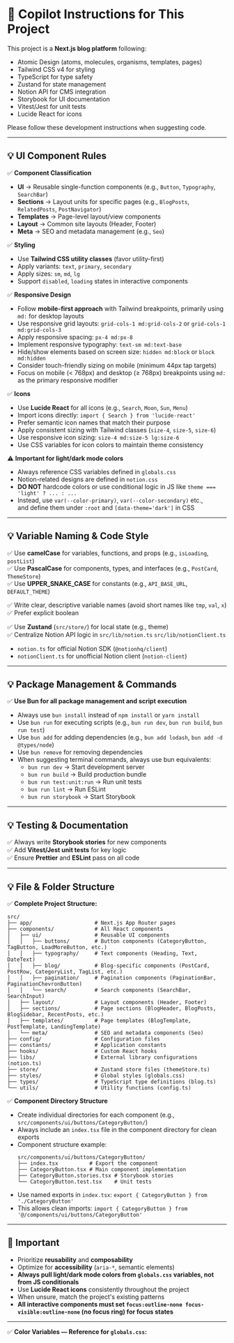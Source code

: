 # 🚀 Copilot Instructions for This Project

This project is a **Next.js blog platform** following:
- Atomic Design (atoms, molecules, organisms, templates, pages)
- Tailwind CSS v4 for styling
- TypeScript for type safety
- Zustand for state management
- Notion API for CMS integration
- Storybook for UI documentation
- Vitest/Jest for unit tests
- Lucide React for icons

Please follow these development instructions when suggesting code.

---

## 💡 UI Component Rules

✅ **Component Classification**
- **UI** → Reusable single-function components (e.g., `Button`, `Typography`, `SearchBar`)
- **Sections** → Layout units for specific pages (e.g., `BlogPosts`, `RelatedPosts`, `PostNavigator`)
- **Templates** → Page-level layout/view components
- **Layout** → Common site layouts (Header, Footer)
- **Meta** → SEO and metadata management (e.g., `Seo`)

✅ **Styling**
- Use **Tailwind CSS utility classes** (favor utility-first)  
- Apply variants: `text`, `primary`, `secondary` 
- Apply sizes: `sm`, `md`, `lg`  
- Support `disabled`, `loading` states in interactive components  

✅ **Responsive Design**
- Follow **mobile-first approach** with Tailwind breakpoints, primarily using `md:` for desktop layouts
- Use responsive grid layouts: `grid-cols-1 md:grid-cols-2` or `grid-cols-1 md:grid-cols-3`
- Apply responsive spacing: `px-4 md:px-8`
- Implement responsive typography: `text-sm md:text-base`
- Hide/show elements based on screen size: `hidden md:block` or `block md:hidden`
- Consider touch-friendly sizing on mobile (minimum 44px tap targets)
- Focus on mobile (< 768px) and desktop (≥ 768px) breakpoints using `md:` as the primary responsive modifier

✅ **Icons**
- Use **Lucide React** for all icons (e.g., `Search`, `Moon`, `Sun`, `Menu`)
- Import icons directly: `import { Search } from 'lucide-react'`
- Prefer semantic icon names that match their purpose
- Apply consistent sizing with Tailwind classes (`size-4`, `size-5`, `size-6`)
- Use responsive icon sizing: `size-4 md:size-5 lg:size-6`
- Use CSS variables for icon colors to maintain theme consistency

⚠ **Important for light/dark mode colors**
- Always reference CSS variables defined in `globals.css` 
- Notion-related designs are defined in `notion.css`  
- **DO NOT** hardcode colors or use conditional logic in JS like `theme === 'light' ? ... : ...`  
- Instead, use `var(--color-primary)`, `var(--color-secondary)` etc.,  
  and define them under `:root` and `[data-theme='dark']` in CSS

---

## 💡 Variable Naming & Code Style

✅ Use **camelCase** for variables, functions, and props (e.g., `isLoading`, `postList`)  
✅ Use **PascalCase** for components, types, and interfaces (e.g., `PostCard`, `ThemeStore`)  
✅ Use **UPPER_SNAKE_CASE** for constants (e.g., `API_BASE_URL`, `DEFAULT_THEME`)

✅ Write clear, descriptive variable names (avoid short names like `tmp`, `val`, `x`)  
✅ Prefer explicit boolean

✅ Use **Zustand** (`src/store/`) for local state (e.g., theme)  
✅ Centralize Notion API logic in `src/lib/notion.ts` `src/lib/notionClient.ts`
  - `notion.ts` for official Notion SDK (`@notionhq/client`)
  - `notionClient.ts` for unofficial Notion client (`notion-client`)

---

## 💡 Package Management & Commands

✅ **Use Bun for all package management and script execution**
- Always use `bun install` instead of `npm install` or `yarn install`
- Use `bun run` for executing scripts (e.g., `bun run dev`, `bun run build`, `bun run test`)
- Use `bun add` for adding dependencies (e.g., `bun add lodash`, `bun add -d @types/node`)
- Use `bun remove` for removing dependencies
- When suggesting terminal commands, always use bun equivalents:
  - `bun run dev` → Start development server
  - `bun run build` → Build production bundle
  - `bun run test:unit:run` → Run unit tests
  - `bun run lint` → Run ESLint
  - `bun run storybook` → Start Storybook

---

## 💡 Testing & Documentation

✅ Always write **Storybook stories** for new components  
✅ Add **Vitest/Jest unit tests** for key logic  
✅ Ensure **Prettier** and **ESLint** pass on all code

---

## 💡 File & Folder Structure

✅ **Complete Project Structure:**
```
src/
├── app/                    # Next.js App Router pages
├── components/             # All React components
│   ├── ui/                 # Reusable UI components
│   │   ├── buttons/        # Button components (CategoryButton, TagButton, LoadMoreButton, etc.)
│   │   ├── typography/     # Text components (Heading, Text, DateText)
│   │   ├── blog/           # Blog-specific components (PostCard, PostRow, CategoryList, TagList, etc.)
│   │   ├── pagination/     # Pagination components (PaginationBar, PaginationChevronButton)
│   │   └── search/         # Search components (SearchBar, SearchInput)
│   ├── layout/             # Layout components (Header, Footer)
│   ├── sections/           # Page sections (BlogHeader, BlogPosts, BlogSidebar, RecentPosts, etc.)
│   ├── templates/          # Page templates (BlogTemplate, PostTemplate, LandingTemplate)
│   └── meta/               # SEO and metadata components (Seo)
├── config/                 # Configuration files
├── constants/              # Application constants
├── hooks/                  # Custom React hooks
├── libs/                   # External library configurations (notion.ts)
├── store/                  # Zustand store files (themeStore.ts)
├── styles/                 # Global styles (globals.css)
├── types/                  # TypeScript type definitions (blog.ts)
└── utils/                  # Utility functions (config.ts)
```

✅ **Component Directory Structure**
- Create individual directories for each component (e.g., `src/components/ui/buttons/CategoryButton/`)
- Always include an `index.tsx` file in the component directory for clean exports
- Component structure example:
  ```
  src/components/ui/buttons/CategoryButton/
  ├── index.tsx          # Export the component
  ├── CategoryButton.tsx # Main component implementation
  ├── CategoryButton.stories.tsx # Storybook stories
  └── CategoryButton.test.tsx    # Unit tests
  ```
- Use named exports in `index.tsx`: `export { CategoryButton } from './CategoryButton'`
- This allows clean imports: `import { CategoryButton } from '@/components/ui/buttons/CategoryButton'`

---

## 🚀 Important

- Prioritize **reusability** and **composability**  
- Optimize for **accessibility** (`aria-*`, semantic elements)  
- **Always pull light/dark mode colors from `globals.css` variables, not from JS conditionals**  
- Use **Lucide React icons** consistently throughout the project
- When unsure, match the project's existing patterns
- **All interactive components must set `focus:outline-none focus-visible:outline-none` (no focus ring) for focus states**

---

✅ **Color Variables — Reference for `globals.css`:**

